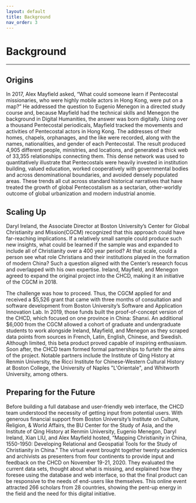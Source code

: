```yaml
---
layout: default
title: Background
nav_order: 3
---
```


# Background

---

## Origins

In 2017, Alex Mayfield asked, “What could someone learn if Pentecostal missionaries, who were highly mobile actors in Hong Kong, were put on a map?” He addressed the question to Eugenio Menegon in a directed study course and, because Mayfield had the technical skills and Menegon the background in Digital Humanities, the answer was born digitally. Using over a thousand Pentecostal periodicals, Mayfield tracked the movements and activities of Pentecostal actors in Hong Kong. The addresses of their homes, chapels, orphanages, and the like were recorded, along with the names, nationalities, and gender of each Pentecostal. The result produced 4,905 different people, ministries, and locations, and generated a thick web of 33,355 relationships connecting them. This dense network was used to quantitatively illustrate that Pentecostals were heavily invested in institution building, valued education, worked cooperatively with governmental bodies and across denominational boundaries, and avoided densely populated areas. These trends all cut across standard historical narratives that have treated the growth of global Pentecostalism as a sectarian, other-worldly outcome of global urbanization and modern industrial anomie.

## Scaling Up
Daryl Ireland, the Associate Director at Boston University’s Center for Global Christianity and Mission(CGCM) recognized that this approach could have far-reaching implications. If a relatively small sample could produce such new insights, what could be learned if the sample was and expanded to include all of Christianity over a 400 year period? At that scale, could a person see what role Christians and their institutions played in the formation of modern China? Such a question aligned with the Center’s research focus and overlapped with his own expertise. Ireland, Mayfield, and Menegon agreed to expand the original project into the CHCD, making it an initiative of the CGCM in 2018.

The challenge was how to proceed. Thus, the CGCM applied for and received a $5,526 grant that came with three months of consultation and software development from Boston University’s Software and Application Innovation Lab. In 2019, those funds built the proof-of-concept version of the CHCD, which focused on one province in China: Shanxi. An additional $6,000 from the CGCM allowed a cohort of graduate and undergraduate students to work alongside Ireland, Mayfield, and Menegon as they scraped data points from sources in French, Latin, English, Chinese, and Swedish. Although limited, this beta product proved capable of inspiring enthusiasm. Soon after, the CHCD team formed formal partnerships to furtehr the aims of the project. Notable partners include the Institute of Qing History at Renmin University, the Ricci Institute for Chinese-Western Cultural History at Boston College, the University of Naples "L'Orientale", and Whitworth University, among others.

## Preparing for the Future
Before building a full database and user-friendly web interface, the CHCD team understood the necessity of getting input from potential users. With generous financial support from Boston University’s Institute on Culture, Religion, & World Affairs, the BU Center for the Study of Asia, and the Institute of Qing History at Renmin University, Eugenio Menegon, Daryl Ireland, Xian LIU, and Alex Mayfield hosted, “Mapping Christianity in China, 1550-1950: Developing Relational and Geospatial Tools for the Study of Christianity in China.”  The virtual event brought together twenty academics and archivists as presenters from four continents to provide input and feedback on the CHCD on November 19-21, 2020. They evaluated the current data sets, thought about what is missing, and explained how they foresee using the database and web interface, so that the final product can be responsive to the needs of end-users like themselves. This online event attracted 266 scholars from 28 countries, showing the pent-up energy in the field and the need for this digital initiative.
